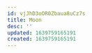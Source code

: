 ```yaml
---
id: vjJhD3oOR0Zbaua8uCz7s
title: Moon
desc: ''
updated: 1639759165191
created: 1639759165191
---
```


